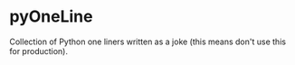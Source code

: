 # pyOneLine
Collection of Python one liners written as a joke (this means don't use this for production).
